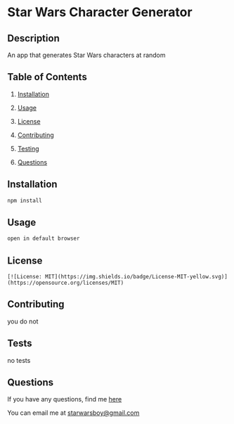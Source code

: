 # Star Wars Character Generator 
  
  
  ## Description 

  An app that generates Star Wars characters at random

  ## Table of Contents

  1. [Installation](#Installation)

  2. [Usage](#Usage)

  3. [License](#License)

  4. [Contributing](#Contributing)
  
  5. [Testing](#Tests)

  6. [Questions](#Questions)


  ## Installation

  ```bash
  npm install
  ```

  ## Usage 

  ```bash
  open in default browser
  ```

  ## License 
    
    [![License: MIT](https://img.shields.io/badge/License-MIT-yellow.svg)](https://opensource.org/licenses/MIT)
    
    

  ## Contributing

  you do not

  ## Tests

  no tests

  ## Questions

  If you have any questions, find me [here](https://github.com/sarroyo551)

  You can email me at starwarsboy@gmail.com

  